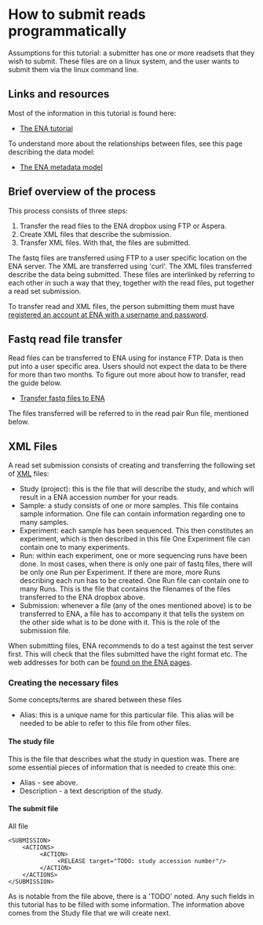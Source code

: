# How to submit reads programmatically

Assumptions for this tutorial: a submitter has one or more readsets that they wish to submit. These files are on a linux system, and the user wants to submit them via the linux command line.


## Links and resources

Most of the information in this tutorial is found here:
* [The ENA tutorial](https://ena-docs.readthedocs.io/en/latest/)

To understand more about the relationships between files, see this page describing the data model:
 * [The ENA metadata model](https://ena-docs.readthedocs.io/en/latest/reads.html)

## Brief overview of the process

This process consists of three steps:

1. Transfer the read files to the ENA dropbox using FTP or Aspera.
1. Create XML files that describe the submission.
1. Transfer XML files. With that, the files are submitted.

The fastq files are transferred using FTP to a user specific location on the ENA server.  The XML are transferred using 'curl'. The XML files transferred describe the data being submitted. These files are interlinked by referring to each other in such a way that they, together with the read files, put together a read set submission.

To transfer read and XML files, the person submitting them must have [registered an account at ENA with a username and password](https://ena-docs.readthedocs.io/en/latest/general-guide/registration.html).

## Fastq read file transfer

Read files can be transferred to ENA using for instance FTP. Data is then put into a user specific area. Users should not expect the data to be there for more than two months. To figure out more about how to transfer, read the guide below.

* [Transfer fastq files to ENA](https://ena-docs.readthedocs.io/en/latest/fileprep/upload.html)

The files transferred will be referred to in the read pair Run file, mentioned below.

## XML Files
A read set submission consists of creating and transferring the following set of [XML](https://en.wikipedia.org/wiki/XML) files:

* Study (project): this is the file that will describe the study, and which will result in a ENA accession number for your reads.
* Sample: a study consists of one or more samples. This file contains sample information. One file can contain information regarding one to many samples.
* Experiment: each sample has been sequenced. This then constitutes an experiment, which is then described in this file One Experiment file can contain one to many experiments.
* Run: within each experiment, one or more sequencing runs have been done. In most cases, when there is only one pair of fastq files, there will be only one Run per Experiment. If there are more, more Runs  describing each run has to be created. One Run file can contain one to many Runs. This is the file that contains the filenames of the files transferred to the ENA dropbox above.
* Submission: whenever a file (any of the ones mentioned above) is to be transferred to ENA, a file has to accompany it that tells the system on the other side what is to be done with it. This is the role of the submission file.  

When submitting files, ENA recommends to do a test against the test server first. This will check that the files submitted have the right format etc. The web addresses for both can be [found on the ENA pages](https://ena-docs.readthedocs.io/en/latest/general-guide/programmatic.html).


### Creating the necessary files

Some concepts/terms are shared between these files

* Alias: this is a unique name for this particular file. This alias will be needed to be able to refer to this file from other files.

#### The study file

This is the file that describes what the study in question was. There are some essential pieces of information that is needed to create this one:

* Alias - see above.
* Description - a text description of the study. 


#### The submit file

All file

```
<SUBMISSION>
    <ACTIONS>
         <ACTION>
              <RELEASE target="TODO: study accession number"/>
         </ACTION>
    </ACTIONS>
</SUBMISSION>
```

As is notable from the file above, there is a 'TODO' noted. Any such fields in this tutorial has to be filled with some information. The information above comes from the Study file that we will create next.
